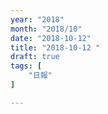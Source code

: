 ```yaml
---
year: "2018"
month: "2018/10"
date: "2018-10-12"
title: "2018-10-12 "
draft: true
tags: [
    "日報"
]

---
```


